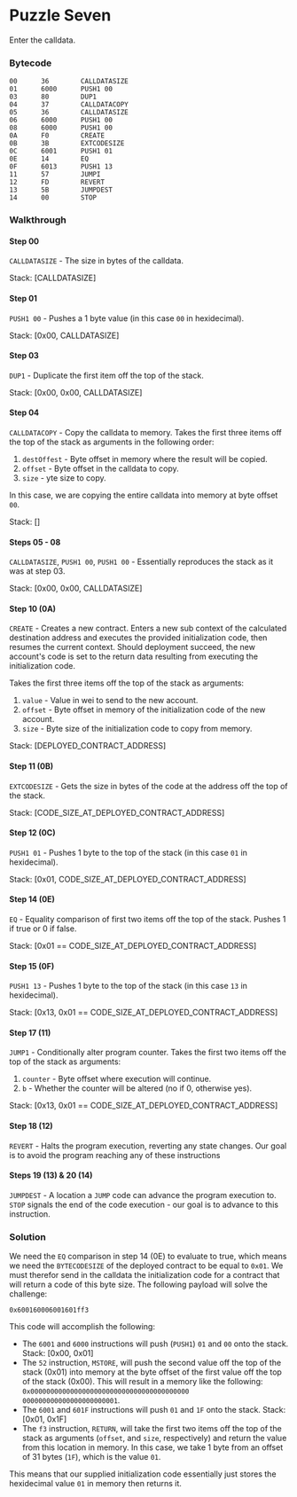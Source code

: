 # Puzzle Seven

Enter the calldata.

### Bytecode

```
00      36        CALLDATASIZE
01      6000      PUSH1 00
03      80        DUP1
04      37        CALLDATACOPY
05      36        CALLDATASIZE
06      6000      PUSH1 00
08      6000      PUSH1 00
0A      F0        CREATE
0B      3B        EXTCODESIZE
0C      6001      PUSH1 01
0E      14        EQ
0F      6013      PUSH1 13
11      57        JUMPI
12      FD        REVERT
13      5B        JUMPDEST
14      00        STOP
```

### Walkthrough

#### Step 00

`CALLDATASIZE` - The size in bytes of the calldata.

Stack: \[CALLDATASIZE]

#### Step 01

`PUSH1 00` - Pushes a 1 byte value (in this case `00` in hexidecimal).

Stack: \[0x00, CALLDATASIZE]

#### Step 03

`DUP1` - Duplicate the first item off the top of the stack.

Stack: \[0x00, 0x00, CALLDATASIZE]

#### Step 04

`CALLDATACOPY` - Copy the calldata to memory. Takes the first three items off the top of the stack as arguments in the following order:

1. `destOffest` - Byte offset in memory where the result will be copied.
2. `offset` - Byte offset in the calldata to copy.
3. `size` - yte size to copy.

In this case, we are copying the entire calldata into memory at byte offset `00`.

Stack: \[]

#### Steps 05 - 08

`CALLDATASIZE`, `PUSH1 00`, `PUSH1 00` - Essentially reproduces the stack as it was at step 03.

Stack: \[0x00, 0x00, CALLDATASIZE]

#### Step 10 (0A)

`CREATE` - Creates a new contract. Enters a new sub context of the calculated destination address and executes the provided initialization code, then resumes the current context. Should deployment succeed, the new account's code is set to the return data resulting from executing the initialization code.

Takes the first three items off the top of the stack as arguments:

1. `value` - Value in wei to send to the new account.
2. `offset` - Byte offset in memory of the initialization code of the new account.
3. `size` - Byte size of the initialization code to copy from memory.

Stack: \[DEPLOYED\_CONTRACT\_ADDRESS]

#### Step 11 (0B)

`EXTCODESIZE` - Gets the size in bytes of the code at the address off the top of the stack.

Stack: \[CODE\_SIZE\_AT\_DEPLOYED\_CONTRACT\_ADDRESS]

#### Step 12 (0C)

`PUSH1 01` - Pushes 1 byte to the top of the stack (in this case `01` in hexidecimal).

Stack: \[0x01, CODE\_SIZE\_AT\_DEPLOYED\_CONTRACT\_ADDRESS]

#### Step 14 (0E)

`EQ` - Equality comparison of first two items off the top of the stack. Pushes 1 if true or 0 if false.

Stack: \[0x01 == CODE\_SIZE\_AT\_DEPLOYED\_CONTRACT\_ADDRESS]

#### Step 15 (0F)

`PUSH1 13` - Pushes 1 byte to the top of the stack (in this case `13` in hexidecimal).

Stack: \[0x13, 0x01 == CODE\_SIZE\_AT\_DEPLOYED\_CONTRACT\_ADDRESS]

#### Step 17 (11)

`JUMP1` - Conditionally alter program counter. Takes the first two items off the top of the stack as arguments:

1. `counter` - Byte offset where execution will continue.
2. `b` - Whether the counter will be altered (no if 0, otherwise yes).

Stack: \[0x13, 0x01 == CODE\_SIZE\_AT\_DEPLOYED\_CONTRACT\_ADDRESS]

#### Step 18 (12)

`REVERT` - Halts the program execution, reverting any state changes. Our goal is to avoid the program reaching any of these instructions

#### Steps 19 (13) & 20 (14)&#x20;

`JUMPDEST` - A location a `JUMP` code can advance the program execution to. `STOP` signals the end of the code execution - our goal is to advance to this instruction.

### Solution

We need the `EQ` comparison in step 14 (0E) to evaluate to true, which means we need the `BYTECODESIZE` of the deployed contract to be equal to `0x01`. We must therefor send in the calldata the initialization code for a contract that will return a code of this byte size. The following payload will solve the challenge:

`0x600160006001601ff3`

This code will accomplish the following:

* The `6001` and `6000` instructions will push (`PUSH1`) `01` and `00` onto the stack. Stack: \[0x00, 0x01]
* The `52` instruction, `MSTORE`, will push the second value off the top of the stack (0x01) into memory at the byte offset of the first value off the top of the stack (0x00). This will result in a memory like the following: `0x0000000000000000000000000000000000000000 000000000000000000000001`.
* The `6001` and `601F` instructions will push `01` and `1F` onto the stack. Stack: \[0x01, 0x1F]
* The `f3` instruction, `RETURN`, will take the first two items off the top of the stack as arguments (`offset`, and `size`, respectively) and return the value from this location in memory. In this case, we take 1 byte from an offset of 31 bytes (`1F`), which is the value `01`.

This means that our supplied initialization code essentially just stores the hexidecimal value `01` in memory then returns it.

